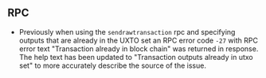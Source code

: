 RPC
---

- Previously when using the `sendrawtransaction` rpc and specifying outputs
  that are already in the UXTO set an RPC error code `-27` with RPC error
  text "Transaction already in block chain" was returned in response.
  The help text has been updated to "Transaction outputs already in utxo set"
  to more accurately describe the source of the issue.

